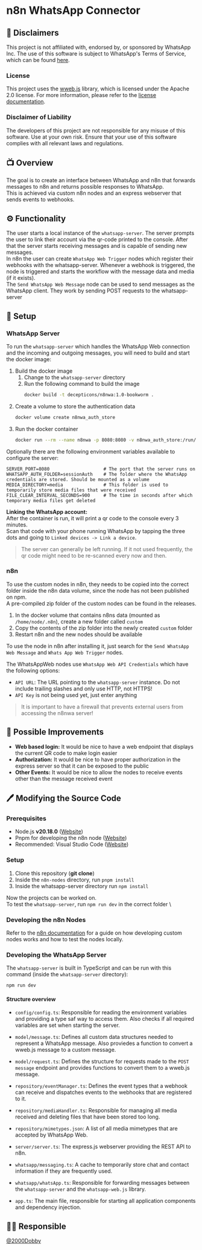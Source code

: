 # n8n WhatsApp Connector
## 📃 Disclaimers 
This project is not affiliated with, endorsed by, or sponsored by WhatsApp Inc. The use of this software is subject to WhatsApp's Terms of Service, which can be found [here](https://www.whatsapp.com/legal/terms-of-service).

### License
This project uses the [wweb.js](https://github.com/pedroslopez/whatsapp-web.js) library, which is licensed under the Apache 2.0 license. For more information, please refer to the [license documentation](https://www.apache.org/licenses/LICENSE-2.0).

### Disclaimer of Liability
The developers of this project are not responsible for any misuse of this software. Use at your own risk. Ensure that your use of this software complies with all relevant laws and regulations.

## 📺 Overview
The goal is to create an interface between WhatsApp and n8n that forwards messages to n8n and returns possible responses to WhatsApp. \
This is achieved via custom n8n nodes and an express webserver that sends events to webhooks.

## ⚙️ Functionality
The user starts a local instance of the `whatsapp-server`. The server prompts the user to link their account via the qr-code printed to the console. 
After that the server starts receiving messages and is capable of sending new messages. \
In n8n the user can create `WhatsApp Web Trigger` nodes which register their webhooks with the whatsapp-server. Whenever a webhook is triggered, the node is triggered and starts the workflow with the message data and media (if it exists). \
The `Send WhatsApp Web Message` node can be used to send messages as the WhatsApp client. They work by sending POST requests to the whatsapp-server

## 🔧 Setup
### WhatsApp Server 
To run the `whatsapp-server` which handles the WhatsApp Web connection and the incoming and outgoing messages, you will need to build and start the docker image:
1. Build the docker image
    1. Change to the `whatsapp-server` directory
    1. Run the following command to build the image
        ```sh
        docker build -t decepticons/n8nwa:1.0-bookworm .
        ```
1. Create a volume to store the authentication data
    ```sh
    docker volume create n8nwa_auth_store
    ```
1. Run the docker container
    ```sh
    docker run --rm --name n8nwa -p 8080:8080 -v n8nwa_auth_store:/run/sessionAuth decepticons/n8nwa:1.0-bookworm
    ```

Optionally there are the following environment variables available to configure the server:
```dosini
SERVER_PORT=8080                    # The port that the server runs on
WHATSAPP_AUTH_FOLDER=sessionAuth    # The folder where the WhatsApp credentials are stored. Should be mounted as a volume
MEDIA_DIRECTORY=media               # This folder is used to temporarily store media files that were received
FILE_CLEAR_INTERVAL_SECONDS=900     # The time in seconds after which temporary media files get deleted
```

**Linking the WhatsApp account:** \
After the container is run, it will print a qr code to the console every 3 minutes. \
Scan that code with your phone running WhatsApp by tapping the three dots and going to `Linked devices -> Link a device`.

> The server can generally be left running. If it not used frequently, the qr code might need to be re-scanned every now and then.

### n8n
To use the custom nodes in n8n, they needs to be copied into the correct folder inside the n8n data volume, since the node has not been published on npm. \
A pre-compiled zip folder of the custom nodes can be found in the releases.
1. In the docker volume that contains n8ns data (mounted as `/home/node/.n8n`), create a new folder called `custom`
1. Copy the contents of the zip folder into the newly created `custom` folder
1. Restart n8n and the new nodes should be available

To use the node in n8n after installing it, just search for the `Send WhatsApp Web Message` and `Whats App Web Trigger` nodes.

The WhatsAppWeb nodes use `WhatsApp Web API Credentials` which have the following options: 
- `API URL`: The URL pointing to the `whatsapp-server` instance. Do not include trailing slashes and only use HTTP, not HTTPS!
- `API Key` is not being used yet, just enter anything 

> It is important to have a firewall that prevents external users from accessing the n8nwa server!

## 🚀 Possible Improvements 
- **Web based login:** It would be nice to have a web endpoint that displays the current QR code to make login easier
- **Authorization:** It would be nice to have proper authorization in the express server so that it can be exposed to the public
- **Other Events:** It would be nice to allow the nodes to receive events other than the message received event

## 🖊️ Modifying the Source Code
### Prerequisites
 - Node.js **v20.18.0** ([Website](https://nodejs.org/en/download/prebuilt-installer))
 - Pnpm for developing the n8n node ([Website](https://pnpm.io/installation))
 - Recommended: Visual Studio Code ([Website](https://code.visualstudio.com/Download))

### Setup
1. Clone this repository (**git clone**)
1. Inside the `n8n-nodes` directory, run `pnpm install`
1. Inside the whatsapp-server directory run `npm install`

Now the projects can be worked on. \
To test the `whatsapp-server`, run `npm run dev` in the correct folder \

### Developing the n8n Nodes
Refer to the [n8n documentation](https://docs.n8n.io/integrations/creating-nodes/overview/) for a guide on how developing custom nodes works and how to test the nodes locally.

### Developing the WhatsApp Server
The `whatsapp-server` is built in TypeScript and can be run with this command (inside the `whatsapp-server` directory):
```sh
npm run dev
```

#### Structure overview
- `config/config.ts`: Responsible for reading the environment variables and providing a type saf way to access them. Also checks if all required variables are set when starting the server.

- `model/message.ts`: Defines all custom data structures needed to represent a WhatsApp message. Also proviedes a function to convert a wweb.js message to a custom message.
- `model/request.ts`: Defines the structure for requests made to the `POST message` endpoint and provides functions to convert them to a wweb.js message.

- `repository/eventManager.ts`: Defines the event types that a webhook can receive and dispatches events to the webhooks that are registered to it.
- `repository/mediaHandler.ts`: Responsible for managing all media received and deleting files that have been stored too long.
- `repository/mimetypes.json`: A list of all media mimetypes that are accepted by WhatsApp Web.

- `server/server.ts`: The express.js webserver providing the REST API to n8n.

- `whatsapp/messaging.ts`: A cache to temporarily store chat and contact information if they are frequently used.
- `whatsapp/whatsApp.ts`: Responsible for forwarding messages between the `whatsapp-server` and the `whatsapp-web.js` library.

- `app.ts`: The main file, responsible for starting all application components and dependency injection.

## 👨‍💻 Responsible
[@2000Dobby](https://github.com/2000Dobby)